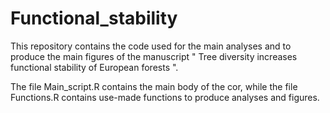 # Functional_stability
This repository contains the code used for the main analyses and to produce the main figures of the manuscript " Tree diversity increases functional stability of European forests ".

The file Main_script.R contains the main body of the cor, while the file Functions.R contains use-made functions to produce analyses and figures. 
